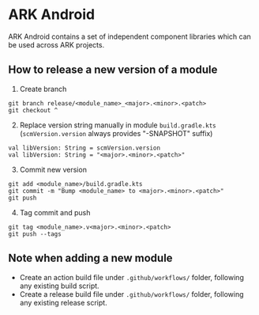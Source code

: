 # **ARK Android**

ARK Android contains a set of independent component libraries which can be used across ARK projects.

## How to release a new version of a module

1. Create branch
```
git branch release/<module_name>_<major>.<minor>.<patch>
git checkout ^
```
2. Replace version string manually in module `build.gradle.kts` (`scmVersion.version` always provides "-SNAPSHOT" suffix)
```
val libVersion: String = scmVersion.version
val libVersion: String = "<major>.<minor>.<patch>"
```
3. Commit new version
```
git add <module_name>/build.gradle.kts
git commit -m "Bump <module_name> to <major>.<minor>.<patch>"
git push
```
4. Tag commit and push
```
git tag <module_name>.v<major>.<minor>.<patch>
git push --tags
```

## Note when adding a new module

- Create an action build file under `.github/workflows/` folder, following any existing build script.
- Create a release build file under `.github/workflows/` folder, following any existing release script.

